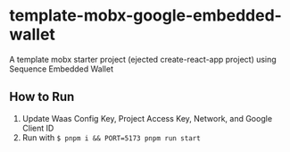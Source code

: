 # template-mobx-google-embedded-wallet
A template mobx starter project (ejected create-react-app project) using Sequence Embedded Wallet

## How to Run
1. Update Waas Config Key, Project Access Key, Network, and Google Client ID
2. Run with `$ pnpm i && PORT=5173 pnpm run start`
